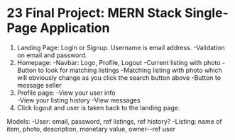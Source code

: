 # 23 Final Project: MERN Stack Single-Page Application

1.  Landing Page: Login or Signup. Username is email address.
    -Validation on email and password.
2.  Homepage: -Navbar: Logo, Profile, Logout
    -Current listing with photo
    -Button to look for matching listings
    -Matching listing with photo which will obviously change as you click the search button above
    -Button to message seller
3.  Profile page: -View your user info  
     -View your listing history
    -View messages
4.  Click logout and user is taken back to the landing page.

Models:
-User: email, password, ref listings, ref history?
-Listing: name of item, photo, description, monetary value, owner--ref user

<!-- -Message-->

<!-- -User History: matches, transactions -->

